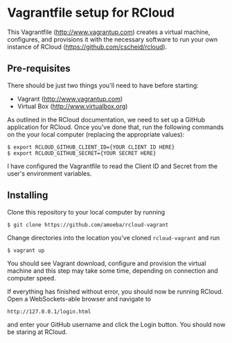 # Vagrantfile setup for RCloud

This Vagrantfile (http://www.vagrantup.com) creates a virtual machine, configures, and provisions it with the necessary software to run your own instance of RCloud (https://github.com/cscheid/rcloud).

## Pre-requisites

There should be just two things you'll need to have before starting:

- Vagrant (http://www.vagrantup.com)
- Virtual Box (http://www.virtualbox.org)

As outlined in the RCloud documentation, we need to set up a GitHub application for RCloud. Once you've done that, run the following commands on the your local computer (replacing the appropriate values):

    $ export RCLOUD_GITHUB_CLIENT_ID={YOUR CLIENT ID HERE}
    $ export RCLOUD_GITHUB_SECRET={YOUR SECRET HERE}

I have configured the Vagrantfile to read the Client ID and Secret from the user's environment variables.

## Installing

Clone this repository to your local computer by running

    $ git clone https://github.com/amoeba/rcloud-vagrant

Change directories into the location you've cloned `rcloud-vagrant` and run

    $ vagrant up

You should see Vagrant download, configure and provision the virtual machine and this step may take some time, depending on connection and computer speed.

If everything has finished without error, you should now be running RCloud. Open a WebSockets-able browser and navigate to

    http://127.0.0.1/login.html

and enter your GitHub username and click the Login button. You should now be staring at RCloud.